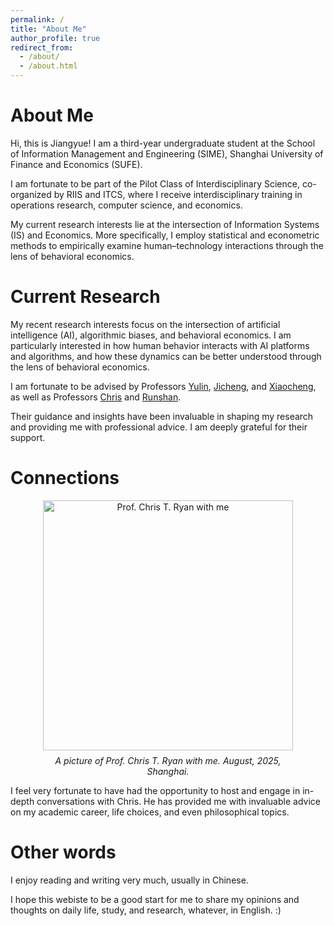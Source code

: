 ```yaml
---
permalink: /
title: "About Me"
author_profile: true
redirect_from: 
  - /about/
  - /about.html
---
```


About Me
======
Hi, this is Jiangyue! I am a third-year undergraduate student at the School of Information Management and Engineering (SIME), Shanghai University of Finance and Economics (SUFE).

I am fortunate to be part of the Pilot Class of Interdisciplinary Science, co-organized by RIIS and ITCS, where I receive interdisciplinary training in operations research, computer science, and economics.

My current research interests lie at the intersection of Information Systems (IS) and Economics. More specifically, I employ statistical and econometric methods to empirically examine human–technology interactions through the lens of behavioral economics.


Current Research
======
<p>
  My recent research interests focus on the intersection of artificial intelligence (AI), algorithmic biases, and behavioral economics. 
  I am particularly interested in how human behavior interacts with AI platforms and algorithms, and how these dynamics can be better understood through the lens of behavioral economics.
</p>

<p>
  I am fortunate to be advised by Professors 
  <a href="https://www.hkubs.hku.hk/people/yulin-fang/" target="_blank">Yulin</a>, 
  <a href="https://scholars.hkbu.edu.hk/en/persons/JICHENGZENG" target="_blank">Jicheng</a>, and 
  <a href="http://sem.bjtu.edu.cn/show-594-298.html" target="_blank">Xiaocheng</a>, 
  as well as Professors 
  <a href="https://christopher-thomas-ryan.github.io/" target="_blank">Chris</a> and 
  <a href="https://runshanfu.com/" target="_blank">Runshan</a>.
</p>

<p>
  Their guidance and insights have been invaluable in shaping my research and providing me with professional advice. 
  I am deeply grateful for their support.
</p>



Connections
======
<figure style="text-align: center;">
  <img src="/assets/images/chris.jpg" alt="Prof. Chris T. Ryan with me" width="400"/>
  <figcaption style="font-style: italic; margin-top: 8px;">
    A picture of Prof. Chris T. Ryan with me. August, 2025, Shanghai.
  </figcaption>
</figure>

I feel very fortunate to have had the opportunity to host and engage in in-depth conversations with Chris. He has provided me with invaluable advice on my academic career, life choices, and even philosophical topics.


Other words
=======
I enjoy reading and writing very much, usually in Chinese.

I hope this webiste to be a good start for me to share my opinions and thoughts on daily life, study, and research, whatever, in English. :)